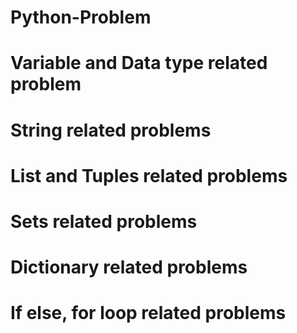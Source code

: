 # Python-Problem

# Variable and Data type related problem

# String related problems

# List and Tuples related problems

# Sets related problems

# Dictionary related problems

# If else, for loop related problems
